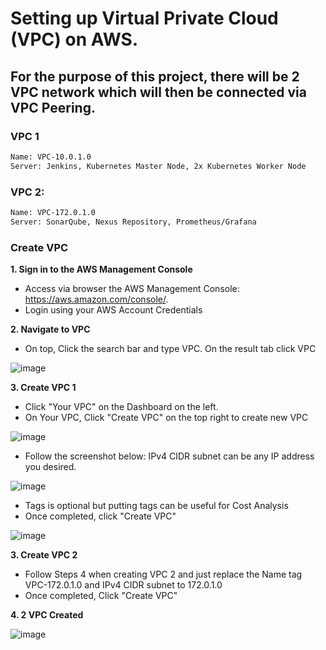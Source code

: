 #  Setting up Virtual Private Cloud (VPC) on AWS. 

## For the purpose of this project, there will be 2 VPC network which will then be connected via VPC Peering.

### VPC 1
```bash
Name: VPC-10.0.1.0
Server: Jenkins, Kubernetes Master Node, 2x Kubernetes Worker Node
```
### VPC 2:
```bash
Name: VPC-172.0.1.0
Server: SonarQube, Nexus Repository, Prometheus/Grafana
```
### Create VPC
**1. Sign in to the AWS Management Console**
  - Access via browser the AWS Management Console: https://aws.amazon.com/console/.
  - Login using your AWS Account Credentials
    
**2. Navigate to VPC**
  - On top, Click the search bar and type VPC. On the result tab click VPC
    
  ![image](https://github.com/JRTugs/DevOps-CI-CD-on-AWS-EC2-instance/assets/29426766/4dfe5942-78ce-4ade-a268-cb68d4ab2b0f)


**3. Create VPC 1**
  - Click "Your VPC" on the Dashboard on the left.
  - On Your VPC, Click "Create VPC" on the top right to create new VPC
    
  ![image](https://github.com/JRTugs/DevOps-CI-CD-on-AWS-EC2-instance/assets/29426766/94af6022-5200-456b-ad2e-4e3237318bde)

  - Follow the screenshot below: IPv4 CIDR subnet can be any IP address you desired.
    
  ![image](https://github.com/JRTugs/DevOps-CI-CD-on-AWS-EC2-instance/assets/29426766/0d2e78d5-e253-48f7-a618-deb70d14ac1e)

  - Tags is optional but putting tags can be useful for Cost Analysis
  - Once completed, click "Create VPC"
    
  ![image](https://github.com/JRTugs/DevOps-CI-CD-on-AWS-EC2-instance/assets/29426766/ff6a129e-4ae3-4f22-92d0-83c8af57898c)

**3. Create VPC 2**
  - Follow Steps 4 when creating VPC 2 and just replace the Name tag VPC-172.0.1.0 and IPv4 CIDR subnet to 172.0.1.0
  - Once completed, Click "Create VPC"

**4. 2 VPC Created**

  ![image](https://github.com/JRTugs/DevOps-CI-CD-on-AWS-EC2-instance/assets/29426766/291cdba8-b254-4d65-8228-01290fd2606d)









